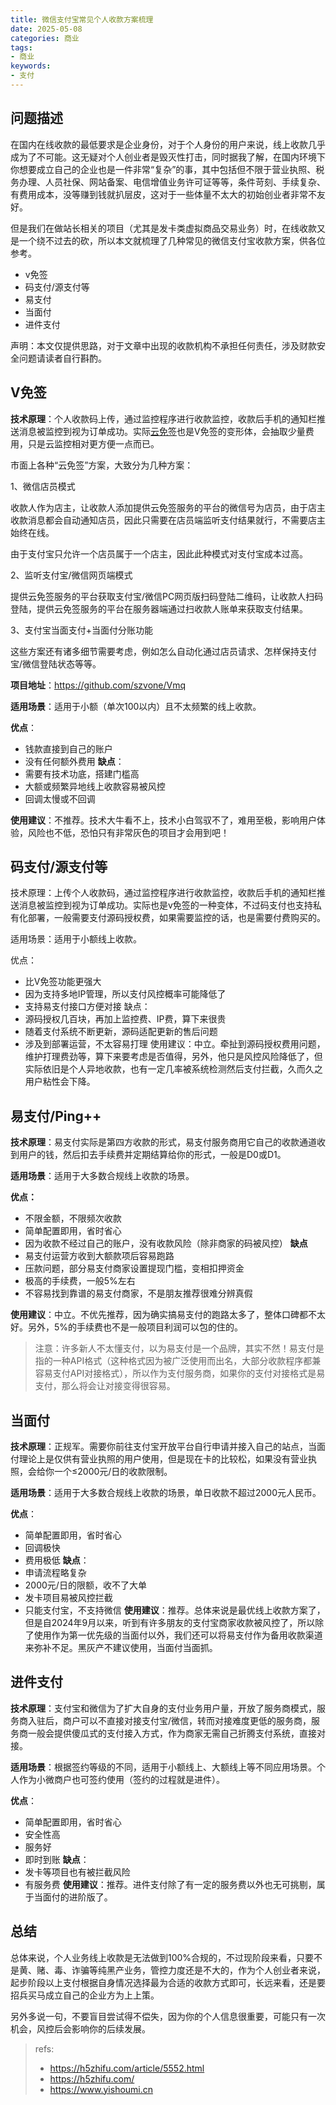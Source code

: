 ```yaml
---
title: 微信支付宝常见个人收款方案梳理
date: 2025-05-08
categories: 商业
tags: 
- 商业
keywords:
- 支付
---
```


## 问题描述

在国内在线收款的最低要求是企业身份，对于个人身份的用户来说，线上收款几乎成为了不可能。这无疑对个人创业者是毁灭性打击，同时据我了解，在国内环境下你想要成立自己的企业也是一件非常“复杂”的事，其中包括但不限于营业执照、税务办理、人员社保、网站备案、电信增值业务许可证等等，条件苛刻、手续复杂、有费用成本，没等赚到钱就扒层皮，这对于一些体量不太大的初始创业者非常不友好。

但是我们在做站长相关的项目（尤其是发卡类虚拟商品交易业务）时，在线收款又是一个绕不过去的砍，所以本文就梳理了几种常见的微信支付宝收款方案，供各位参考。

* v免签
* 码支付/源支付等
* 易支付
* 当面付
* 进件支付

声明：本文仅提供思路，对于文章中出现的收款机构不承担任何责任，涉及财款安全问题请读者自行斟酌。

## V免签

**技术原理**：个人收款码上传，通过监控程序进行收款监控，收款后手机的通知栏推送消息被监控到视为订单成功。实际[云免签](https://yunmianqian.com/)也是V免签的变形体，会抽取少量费用，只是云监控相对更方便一点而已。

市面上各种“云免签”方案，大致分为几种方案：

1、微信店员模式

收款人作为店主，让收款人添加提供云免签服务的平台的微信号为店员，由于店主收款消息都会自动通知店员，因此只需要在店员端监听支付结果就行，不需要店主始终在线。

由于支付宝只允许一个店员属于一个店主，因此此种模式对支付宝成本过高。

2、监听支付宝/微信网页端模式

提供云免签服务的平台获取支付宝/微信PC网页版扫码登陆二维码，让收款人扫码登陆，提供云免签服务的平台在服务器端通过扫收款人账单来获取支付结果。

3、支付宝当面支付+当面付分账功能

这些方案还有诸多细节需要考虑，例如怎么自动化通过店员请求、怎样保持支付宝/微信登陆状态等等。

**项目地址**：https://github.com/szvone/Vmq

**适用场景**：适用于小额（单次100以内）且不太频繁的线上收款。

**优点**：
* 钱款直接到自己的账户
* 没有任何额外费用
**缺点**：
* 需要有技术功底，搭建门槛高
* 大额或频繁异地线上收款容易被风控
* 回调太慢或不回调

**使用建议**：不推荐。技术大牛看不上，技术小白驾驭不了，难用至极，影响用户体验，风险也不低，恐怕只有非常灰色的项目才会用到吧！

## 码支付/源支付等

技术原理：上传个人收款码，通过监控程序进行收款监控，收款后手机的通知栏推送消息被监控到视为订单成功。实际也是v免签的一种变体，不过码支付也支持私有化部署，一般需要支付源码授权费，如果需要监控的话，也是需要付费购买的。

适用场景：适用于小额线上收款。

优点：
* 比V免签功能更强大
* 因为支持多地IP管理，所以支付风控概率可能降低了
* 支持易支付接口方便对接
缺点：
* 源码授权几百块，再加上监控费、IP费，算下来很贵
* 随着支付系统不断更新，源码适配更新的售后问题
* 涉及到部署运营，不太容易打理
使用建议：中立。牵扯到源码授权费用问题，维护打理费劲等，算下来要考虑是否值得，另外，他只是风控风险降低了，但实际依旧是个人异地收款，也有一定几率被系统检测然后支付拦截，久而久之用户粘性会下降。

## 易支付/Ping++

**技术原理**：易支付实际是第四方收款的形式，易支付服务商用它自己的收款通道收到用户的钱，然后扣去手续费并定期结算给你的形式，一般是D0或D1。

**适用场景**：适用于大多数合规线上收款的场景。

**优点：**
* 不限金额，不限频次收款
* 简单配置即用，省时省心
* 因为收款不经过自己的账户，没有收款风险（除非商家的码被风控）
**缺点**
* 易支付运营方收到大额款项后容易跑路
* 压款问题，部分易支付商家设置提现门槛，变相扣押资金
* 极高的手续费，一般5%左右
* 不容易找到靠谱的易支付商家，不是朋友推荐很难分辨真假

**使用建议**：中立。不优先推荐，因为确实搞易支付的跑路太多了，整体口碑都不太好。另外，5%的手续费也不是一般项目利润可以包的住的。

> 注意：许多新人不太懂支付，以为易支付是一个品牌，其实不然！易支付是指的一种API格式（这种格式因为被广泛使用而出名，大部分收款程序都兼容易支付API对接格式），所以作为支付服务商，如果你的支付对接格式是易支付，那么将会让对接变得很容易。

## 当面付
**技术原理**：正规军。需要你前往支付宝开放平台自行申请并接入自己的站点，当面付理论上是仅供有营业执照的用户使用，但是现在卡的比较松，如果没有营业执照，会给你一个≤2000元/日的收款限制。

**适用场景**：适用于大多数合规线上收款的场景，单日收款不超过2000元人民币。

**优点**：
* 简单配置即用，省时省心
* 回调极快
* 费用极低
**缺点**：
* 申请流程略复杂
* 2000元/日的限额，收不了大单
* 发卡项目易被风控拦截
* 只能支付宝，不支持微信
**使用建议**：推荐。总体来说是最优线上收款方案了，但是自2024年9月以来，听到有许多朋友的支付宝商家收款被风控了，所以除了使用作为第一优先级的当面付以外，我们还可以将易支付作为备用收款渠道来弥补不足。黑灰产不建议使用，当面付当面抓。

## 进件支付
**技术原理**：支付宝和微信为了扩大自身的支付业务用户量，开放了服务商模式，服务商入驻后，商户可以不直接对接支付宝/微信，转而对接难度更低的服务商，服务商一般会提供傻瓜式的支付接入方式，作为商家无需自己折腾支付系统，直接对接。

**适用场景**：根据签约等级的不同，适用于小额线上、大额线上等不同应用场景。个人作为小微商户也可签约使用（签约的过程就是进件）。

**优点**：
* 简单配置即用，省时省心
* 安全性高
* 服务好
* 即时到账
**缺点**：
* 发卡等项目也有被拦截风险
* 有服务费
**使用建议**：推荐。进件支付除了有一定的服务费以外也无可挑剔，属于当面付的进阶版了。

## 总结

总体来说，个人业务线上收款是无法做到100%合规的，不过现阶段来看，只要不是黄、赌、毒、诈骗等纯黑产业务，管控力度还是不大的，作为个人创业者来说，起步阶段以上支付根据自身情况选择最为合适的收款方式即可，长远来看，还是要招兵买马成立自己的企业方为上上策。

另外多说一句，不要盲目尝试得不偿失，因为你的个人信息很重要，可能只有一次机会，风控后会影响你的后续发展。

> refs:
> * https://h5zhifu.com/article/5552.html
> * https://h5zhifu.com/
> * https://www.yishoumi.cn
